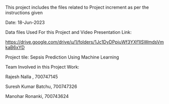 This project includes the files related to Project increment as per the instructions given

Date: 18-Jun-2023

Data files Used For this Project and Video Presentation Link:

https://drive.google.com/drive/u/1/folders/1Jc1DyDPpjuWf3YXf1ISWmdsVmkaB6xYD

Project tile: Sepsis Prediction Using Machine Learning

Team Involved in this Project Work:

Rajesh Nalla ,  700747145

Suresh Kumar Batchu, 700747326

Manohar Ronanki, 700743624

